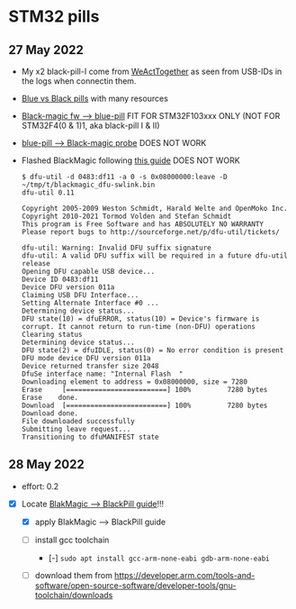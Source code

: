 # STM32 pills

## 27 May 2022

- My x2 black-pill-I come from [WeActTogether](https://github.com/WeActTC/MiniSTM32F4x1)
  as seen from USB-IDs in the logs when connectin them.
- [Blue vs Black pills](https://hackaday.com/2021/01/20/blue-pill-vs-black-pill-transitioning-from-stm32f103-to-stm32f411/)
  with many resources
- [Black-magic fw --> blue-pill](https://satoshinm.github.io/blog/171223_jtagswdpillblink_jtagswd_debugging_via_black_magic_probe_on_an_stm32_blue_pill_and_blinking_a_led_using_stm32cubemx_libopencm3_and_bare_metal_c.html)
 FIT FOR STM32F103xxx ONLY (NOT FOR STM32F4(0 & 1)1, aka black-pill I & II)
- [blue-pill --> Black-magic probe](https://paramaggarwal.medium.com/converting-an-stm32f103-board-to-a-black-magic-probe-c013cf2cc38c)
  DOES NOT WORK
- Flashed BlackMagic following [this guide](https://acassis.wordpress.com/2020/06/07/flashing-the-blackpill-on-linux-using-dfu-util/)
  DOES NOT WORK

  ```logs
  $ dfu-util -d 0483:df11 -a 0 -s 0x08000000:leave -D ~/tmp/t/blackmagic_dfu-swlink.bin
  dfu-util 0.11

  Copyright 2005-2009 Weston Schmidt, Harald Welte and OpenMoko Inc.
  Copyright 2010-2021 Tormod Volden and Stefan Schmidt
  This program is Free Software and has ABSOLUTELY NO WARRANTY
  Please report bugs to http://sourceforge.net/p/dfu-util/tickets/

  dfu-util: Warning: Invalid DFU suffix signature
  dfu-util: A valid DFU suffix will be required in a future dfu-util release
  Opening DFU capable USB device...
  Device ID 0483:df11
  Device DFU version 011a
  Claiming USB DFU Interface...
  Setting Alternate Interface #0 ...
  Determining device status...
  DFU state(10) = dfuERROR, status(10) = Device's firmware is corrupt. It cannot return to run-time (non-DFU) operations
  Clearing status
  Determining device status...
  DFU state(2) = dfuIDLE, status(0) = No error condition is present
  DFU mode device DFU version 011a
  Device returned transfer size 2048
  DfuSe interface name: "Internal Flash  "
  Downloading element to address = 0x08000000, size = 7280
  Erase   	[=========================] 100%         7280 bytes
  Erase    done.
  Download	[=========================] 100%         7280 bytes
  Download done.
  File downloaded successfully
  Submitting leave request...
  Transitioning to dfuMANIFEST state
  ```

## 28 May 2022

- effort: 0.2
- [x] Locate [BlakMagic --> BlackPill guide](https://github.com/koendv/blackmagic-blackpill/blob/main/README_DEVELOPER.md)!!!
  - [x] apply BlakMagic --> BlackPill guide
  - [ ] install gcc toolchain
    - [-] `sudo apt install gcc-arm-none-eabi gdb-arm-none-eabi`
  - [ ] download them from https://developer.arm.com/tools-and-software/open-source-software/developer-tools/gnu-toolchain/downloads


